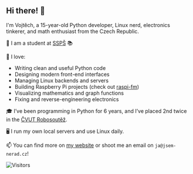 ## Hi there! 👋

I'm Vojtěch, a 15-year-old Python developer, Linux nerd, electronics tinkerer, and math enthusiast from the Czech Republic.

🏫 I am a student at [SSPŠ](https://www.ssps.cz/) 📚

🔧 I love:
- Writing clean and useful Python code
- Designing modern front-end interfaces
- Managing Linux backends and servers
- Building Raspberry Pi projects (check out [raspi-fm](https://github.com/jsem-nerad/raspi-fm))
- Visualizing mathematics and graph functions
- Fixing and reverse-engineering electronics

🎓 I’ve been programming in Python for 6 years, and I’ve placed 2nd twice in the [ČVUT Robosoutěž](https://robosoutez.fel.cvut.cz/).

🖥️ I run my own local servers and use Linux daily.

📫 You can find more on [my website](https://www.jsem-nerad.cz/) or shoot me an email on `ja@jsem-nerad.cz`!

![Visitors](https://komarev.com/ghpvc/?username=jsem-nerad)



